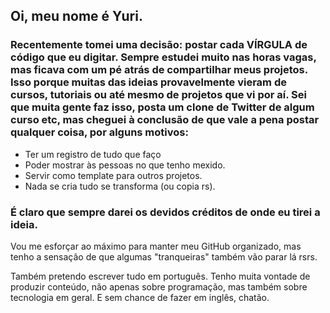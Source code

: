 ## Oi, meu nome é Yuri.

### Recentemente tomei uma decisão: postar cada **VÍRGULA** de código que eu digitar. Sempre estudei muito nas horas vagas, mas ficava com um pé atrás de compartilhar meus projetos. Isso porque muitas das ideias provavelmente vieram de cursos, tutoriais ou até mesmo de projetos que vi por aí. Sei que muita gente faz isso, posta um clone de Twitter de algum curso etc, mas cheguei à conclusão de que vale a pena postar qualquer coisa, por alguns motivos:

* Ter um registro de tudo que faço
* Poder mostrar às pessoas no que tenho mexido.
* Servir como template para outros projetos.
* Nada se cria tudo se transforma (ou copia rs).

### É claro que sempre darei os devidos créditos de onde eu tirei a ideia.

Vou me esforçar ao máximo para manter meu GitHub organizado, mas tenho a sensação de que algumas "tranqueiras" também vão parar lá rsrs.

Também pretendo escrever tudo em português. Tenho muita vontade de produzir conteúdo, não apenas sobre programação, mas também sobre tecnologia em geral. E sem chance de fazer em inglês, chatão.
